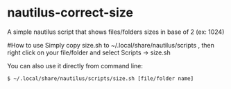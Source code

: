 # nautilus-correct-size
A simple nautilus script that shows files/folders sizes in base of 2 (ex: 1024)

#How to use
Simply copy size.sh to ~/.local/share/nautilus/scripts , then right click on your file/folder and select Scripts -> size.sh


You can also use it directly from command line:

```bash
$ ~/.local/share/nautilus/scripts/size.sh [file/folder name]
```